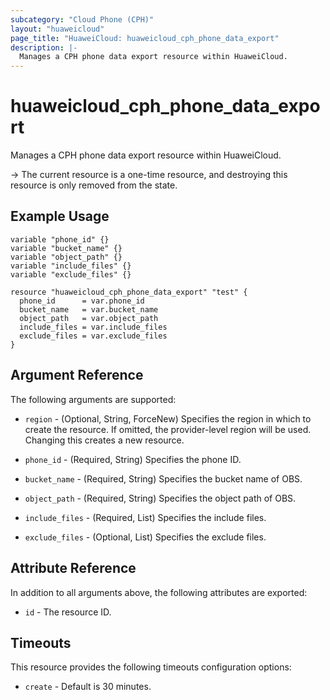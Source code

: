 ```yaml
---
subcategory: "Cloud Phone (CPH)"
layout: "huaweicloud"
page_title: "HuaweiCloud: huaweicloud_cph_phone_data_export"
description: |-
  Manages a CPH phone data export resource within HuaweiCloud.
---
```


# huaweicloud_cph_phone_data_export

Manages a CPH phone data export resource within HuaweiCloud.

-> The current resource is a one-time resource, and destroying this resource is only removed from the state.

## Example Usage

```hcl
variable "phone_id" {}
variable "bucket_name" {}
variable "object_path" {}
variable "include_files" {}
variable "exclude_files" {}

resource "huaweicloud_cph_phone_data_export" "test" {
  phone_id      = var.phone_id
  bucket_name   = var.bucket_name
  object_path   = var.object_path
  include_files = var.include_files
  exclude_files = var.exclude_files
}
```

## Argument Reference

The following arguments are supported:

* `region` - (Optional, String, ForceNew) Specifies the region in which to create the resource.
  If omitted, the provider-level region will be used.
  Changing this creates a new resource.

* `phone_id` - (Required, String) Specifies the phone ID.

* `bucket_name` - (Required, String) Specifies the bucket name of OBS.

* `object_path` - (Required, String) Specifies the object path of OBS.

* `include_files` - (Required, List) Specifies the include files.

* `exclude_files` - (Optional, List) Specifies the exclude files.

## Attribute Reference

In addition to all arguments above, the following attributes are exported:

* `id` - The resource ID.

## Timeouts

This resource provides the following timeouts configuration options:

* `create` - Default is 30 minutes.
